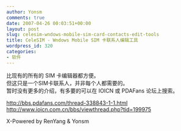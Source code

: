 ```yaml
---
author: Yonsm
comments: true
date: 2007-04-26 00:03:51+00:00
layout: post
slug: celesim-wndows-mobile-sim-card-contacts-edit-tools
title: CeleSIM - Wndows Mobile SIM 卡联系人编辑工具
wordpress_id: 320
categories:
- 软件
---
```


比现有的所有的 SIM 卡编辑器都方便。  
但这只是一个SIM卡联系人，并非每个人都需要的。  
暂时没有更多的介绍，有多要的可以在 IOICN 或 PDAFans 论坛上搜索。  
  
http://bbs.pdafans.com/thread-338843-1-1.html  
http://www.ioicn.com.cn/bbs/viewthread.php?tid=199975  
  
X-Powered by RenYang & Yonsm
